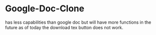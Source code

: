 # Google-Doc-Clone
has less capabilities than google doc but will have more functions in the future as of today the download tex button does not work.
